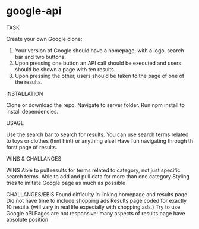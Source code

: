 # google-api

TASK

Create your own Google clone:
1. Your version of Google should have a homepage, with a logo, search bar and two buttons.
2. Upon pressing one button an API call should be executed and users should be shown a page with ten results.
3. Upon pressing the other, users should be taken to the page of one of the results.


INSTALLATION

Clone or download the repo.
Navigate to server folder.
Run npm install to install dependencies.


USAGE

Use the search bar to search for results. You can use search terms related to toys or clothes (hint hint) or anything else!
Have fun navigating through th forst page of results.


WINS & CHALLANGES

WINS
Able to pull results for terms related to category, not just specific search terms.
Able to add and pull data for more than one category
Styling tries to imitate Google page as much as possible

CHALLANGES/EBIS
Found difficulty in linking homepage and results page
Did not have time to include shopping ads
Results page coded for exactly 10 results (will vary in real life expecially with shopping ads.)
Try to use Google aPI
Pages are not responsive: many aspects of results page have absolute position
